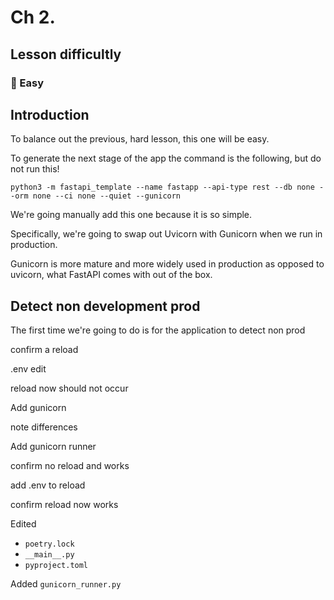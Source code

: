 # Ch 2.

## Lesson difficultly

### 🙂 Easy

## Introduction

To balance out the previous, hard lesson, this one will be easy.

To generate the next stage of the app the command is the following, but do not run this!

`python3 -m fastapi_template --name fastapp --api-type rest --db none --orm none --ci none --quiet --gunicorn`

We're going manually add this one because it is so simple.

Specifically, we're going to swap out Uvicorn with Gunicorn when we run in production.

Gunicorn is more mature and more widely used in production as opposed to uvicorn, what FastAPI comes with out of the box.

## Detect non development prod

The first time we're going to do is for the application to detect non prod

confirm a reload

.env edit

reload now should not occur

Add gunicorn

note differences

Add gunicorn runner

confirm no reload and works

add .env to reload

confirm reload now works

Edited

- `poetry.lock`
- `__main__.py`
- `pyproject.toml`

Added
`gunicorn_runner.py`
